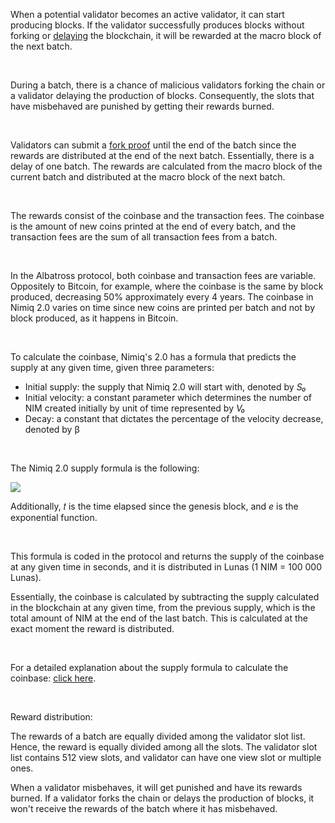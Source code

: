 When a potential validator becomes an active validator, it can start producing blocks. If the validator successfully produces blocks without forking or [delaying]() the blockchain, it will be rewarded at the macro block of the next batch.

<br/>

During a batch, there is a chance of malicious validators forking the chain or a validator delaying the production of blocks. Consequently, the slots that have misbehaved are punished by getting their rewards burned.

<br/>

Validators can submit a [fork proof]() until the end of the batch since the rewards are distributed at the end of the next batch. Essentially, there is a delay of one batch. The rewards are calculated from the macro block of the current batch and distributed at the macro block of the next batch. 

<br/>

The rewards consist of the coinbase and the transaction fees. The coinbase is the amount of new coins printed at the end of every batch, and the transaction fees are the sum of all transaction fees from a batch.

<br/>

In the Albatross protocol, both coinbase and transaction fees are variable. Oppositely to Bitcoin, for example, where the coinbase is the same by block produced, decreasing 50% approximately every 4 years. The coinbase in Nimiq 2.0 varies on time since new coins are printed per batch and not by block produced, as it happens in Bitcoin. 

<br/>

To calculate the coinbase, Nimiq's 2.0 has a formula that predicts the supply at any given time, given three parameters:

- Initial supply: the supply that Nimiq 2.0 will start with, denoted by *S₀*
- Initial velocity: a constant parameter which determines the number of NIM created initially by unit of time represented by *V₀*
- Decay: a constant that dictates the percentage of the velocity decrease, denoted by β

<br/>

The Nimiq 2.0 supply formula is the following:

<img src="https://render.githubusercontent.com/render/math?math=S(t)=S_0+\frac{V_0}{\beta}(1-e^{-\beta t})">

<br/>

Additionally, 𝑡 is the time elapsed since the genesis block, and *e* is the exponential function.

<br/>

This formula is coded in the protocol and returns the supply of the coinbase at any given time in seconds, and it is distributed in Lunas (1 NIM = 100 000 Lunas).

Essentially, the coinbase is calculated by subtracting the supply calculated in the blockchain at any given time, from the previous supply, which is the total amount of NIM at the end of the last batch. This is calculated at the exact moment the reward is distributed.

<br/>

For a detailed explanation about the supply formula to calculate the coinbase: [click here]().

<br/>

Reward distribution:

The rewards of a batch are equally divided among the validator slot list. Hence, the reward is equally divided among all the slots. The validator slot list contains 512 view slots, and validator can have one view slot or multiple ones.

When a validator misbehaves, it will get punished and have its rewards burned. If a validator forks the chain or delays the production of blocks, it won't receive the rewards of the batch where it has misbehaved.
